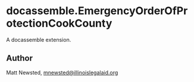 # docassemble.EmergencyOrderOfProtectionCookCounty

A docassemble extension.

## Author

Matt Newsted, mnewsted@illinoislegalaid.org

